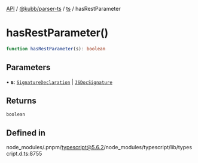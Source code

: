 [API](../../../../../packages.md) / [@kubb/parser-ts](../../../index.md) / [ts](../index.md) / hasRestParameter

# hasRestParameter()

```ts
function hasRestParameter(s): boolean
```

## Parameters

• **s**: [`SignatureDeclaration`](../type-aliases/SignatureDeclaration.md) \| [`JSDocSignature`](../interfaces/JSDocSignature.md)

## Returns

`boolean`

## Defined in

node\_modules/.pnpm/typescript@5.6.2/node\_modules/typescript/lib/typescript.d.ts:8755
